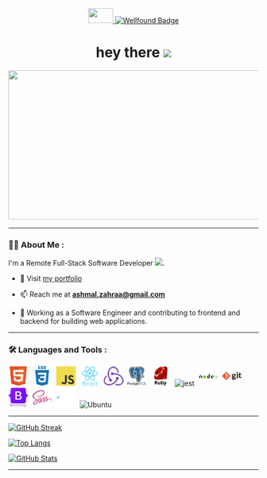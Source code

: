 <div id="header" align="center">
  <div id="badges">
    <a href="https://www.linkedin.com/in/ashmal-zahra">
      <img src="https://user-images.githubusercontent.com/110582192/231589380-1b92840a-5155-4f5b-a198-440c4befac20.png" width="50px" height="30px" /> 
    </a>
    <a href="https://wellfound.com/u/ashmal-zahra">
      <img src="https://wellfound.com/images/logo/wellfound-lockup-white.png" alt="Wellfound Badge" width="140px" height="30px" />
    </a>
  </div>
  <h1>
    hey there
    <img src="https://media.giphy.com/media/hvRJCLFzcasrR4ia7z/giphy.gif" width="30px"/>
  </h1>
</div>
<div align="center">
  <img src="https://media.giphy.com/media/v1.Y2lkPTc5MGI3NjExY2IwNTA1MGE2MWJiOTgxYzZiNzI4MzYxZTI4ZTM4ZWVjMzRhYWRhZSZjdD1n/L1R1tvI9svkIWwpVYr/giphy.gif" width="600" height="300"/>
</div>

---

### :woman_technologist: About Me :
I'm a Remote Full-Stack Software Developer <img src="https://media.giphy.com/media/WUlplcMpOCEmTGBtBW/giphy.gif" width="30">.
- 🔭 Visit [my portfolio](https://ashmalzahra.github.io/Portfolio/)

- 📫 Reach me at **ashmal.zahraa@gmail.com**

- :telescope: Working as a Software Engineer and contributing to frontend and backend for building web applications.


---

### :hammer_and_wrench: Languages and Tools :
<div>
  <img src="https://github.com/devicons/devicon/blob/master/icons/html5/html5-original.svg" title="HTML5" alt="HTML" width="40" height="40"/>&nbsp;
  <img src="https://github.com/devicons/devicon/blob/master/icons/css3/css3-plain-wordmark.svg"  title="CSS3" alt="CSS" width="40" height="40"/>&nbsp;
  <img src="https://github.com/devicons/devicon/blob/master/icons/javascript/javascript-original.svg" title="JavaScript" alt="JavaScript" width="40" height="40"/>&nbsp;
  <img src="https://github.com/devicons/devicon/blob/master/icons/react/react-original-wordmark.svg" title="React" alt="React" width="40" height="40"/>&nbsp;
  <img src="https://github.com/devicons/devicon/blob/master/icons/redux/redux-original.svg" title="Redux" alt="Redux " width="40" height="40"/>&nbsp;
  <img src="https://github.com/devicons/devicon/blob/master/icons/postgresql/postgresql-original-wordmark.svg" title="PostgreSQL" alt="PostgreSQL" width="40" height="40"/>&nbsp;
  <img src="https://github.com/devicons/devicon/blob/master/icons/ruby/ruby-original-wordmark.svg" title="Ruby" alt="Ruby" width="40" height="40"/>&nbsp; 
  <img src="https://www.vectorlogo.zone/logos/jestjsio/jestjsio-icon.svg" title="Jest" alt="jest" width="40" height="40"/>&nbsp;
  <img src="https://github.com/devicons/devicon/blob/master/icons/nodejs/nodejs-original-wordmark.svg" title="NodeJS" alt="NodeJS" width="40" height="40"/>&nbsp;
  <img src="https://github.com/devicons/devicon/blob/master/icons/git/git-original-wordmark.svg" title="Git" **alt="Git" width="40" height="40"/>
  <img src="https://github.com/devicons/devicon/blob/master/icons/bootstrap/bootstrap-original-wordmark.svg" title="Bootstrap" alt="Bootstrap" width="40" height="40"/>&nbsp;
  <img src="https://github.com/devicons/devicon/blob/master/icons/sass/sass-original.svg" title="Saas" alt="Saas" width="40" height="40"/>&nbsp;
  <img src="https://github.com/devicons/devicon/blob/master/icons/tailwindcss/tailwindcss-original-wordmark.svg" title="Tailwind CSS" alt="Tailwind CSS" width="40" height="40"/>&nbsp;
  <img src="https://cdn.jsdelivr.net/gh/devicons/devicon/icons/ubuntu/ubuntu-plain-wordmark.svg" title="Ubuntu" alt="Ubuntu" width="40" height="40"/>&nbsp;
</div>

---

[![GitHub Streak](http://github-readme-streak-stats.herokuapp.com?user=ashmalzahra&theme=dark&background=000000)](https://git.io/streak-stats)

[![Top Langs](https://github-readme-stats.vercel.app/api/top-langs/?username=ashmalzahra&layout=compact&theme=vision-friendly-dark)](https://github.com/anuraghazra/github-readme-stats)


[![GitHub Stats](https://github-readme-stats.vercel.app/api/?username=ashmalzahra&layout=compact&theme=vision-friendly-dark)](https://github-readme-stats.vercel.app/api?username=Uthmanbello&show_icons=true&locale=en)

---

